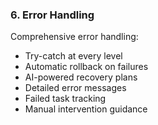 ### 6. Error Handling

Comprehensive error handling:

- Try-catch at every level
- Automatic rollback on failures
- AI-powered recovery plans
- Detailed error messages
- Failed task tracking
- Manual intervention guidance
